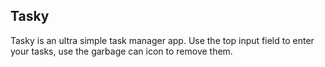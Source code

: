 ## Tasky

Tasky is an ultra simple task manager app.  Use the top input field to enter your tasks, use the garbage can icon to remove them.
